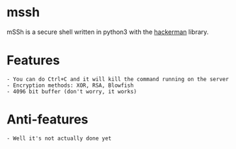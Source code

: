 # mssh

mSSh is a secure shell written in python3 with the [hackerman](https://github.com/AgeOfMarcus/hackerman) library.

# Features

	- You can do Ctrl+C and it will kill the command running on the server
	- Encryption methods: XOR, RSA, Blowfish
	- 4096 bit buffer (don't worry, it works)

# Anti-features

	- Well it's not actually done yet
